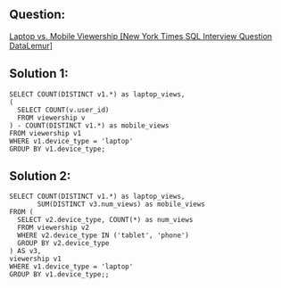 ## Question: 
[Laptop vs. Mobile Viewership [New York Times SQL Interview Question DataLemur]](https://datalemur.com/questions/laptop-mobile-viewership)

## Solution 1:
```
SELECT COUNT(DISTINCT v1.*) as laptop_views, 
(
  SELECT COUNT(v.user_id)
  FROM viewership v
) - COUNT(DISTINCT v1.*) as mobile_views
FROM viewership v1
WHERE v1.device_type = 'laptop'
GROUP BY v1.device_type;
```

## Solution 2:
```
SELECT COUNT(DISTINCT v1.*) as laptop_views, 
       SUM(DISTINCT v3.num_views) as mobile_views
FROM (
  SELECT v2.device_type, COUNT(*) as num_views
  FROM viewership v2
  WHERE v2.device_type IN ('tablet', 'phone')
  GROUP BY v2.device_type
) AS v3,
viewership v1
WHERE v1.device_type = 'laptop'
GROUP BY v1.device_type;;
```

